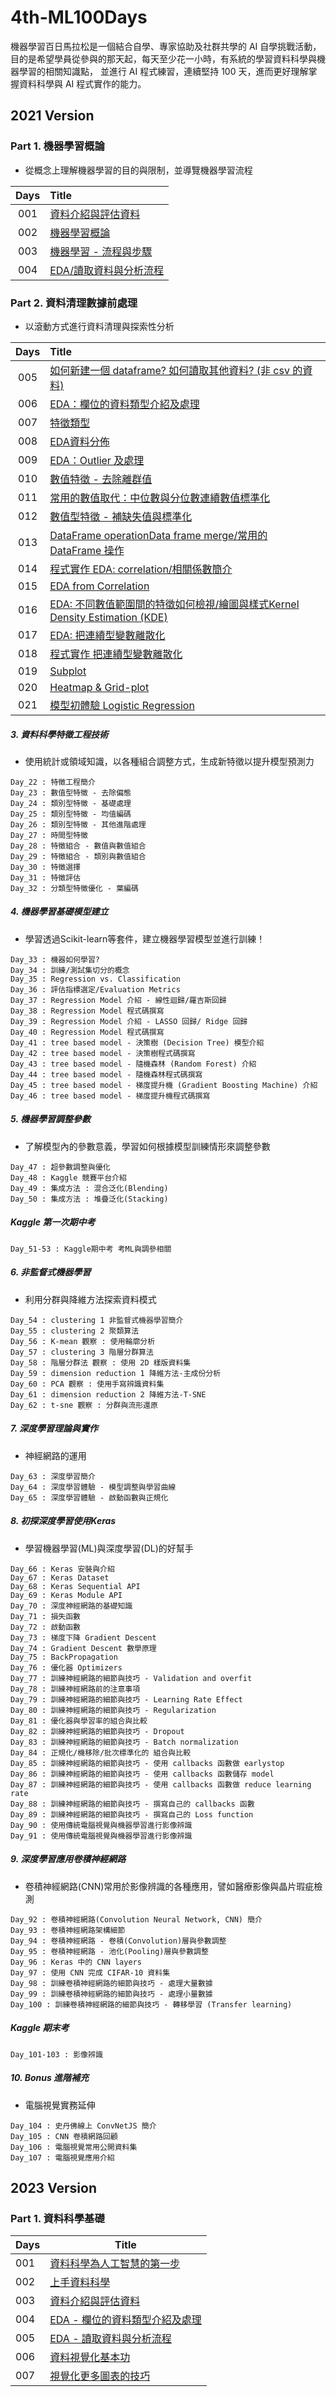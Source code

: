 # 4th-ML100Days

機器學習百日馬拉松是一個結合自學、專家協助及社群共學的 AI 自學挑戰活動，
目的是希望學員從參與的那天起，每天至少花一小時，有系統的學習資料科學與機器學習的相關知識點，
並進行 AI 程式練習，連續堅持 100 天，進而更好理解掌握資料科學與 AI 程式實作的能力。

## 2021 Version

### Part 1. 機器學習概論

- 從概念上理解機器學習的目的與限制，並導覽機器學習流程

| Days | Title                                         |
|:----:|:----------------------------------------------|
| 001  | [資料介紹與評估資料](homework/v1/Day_001_HW.ipynb)     | 
| 002  | [機器學習概論](homework/v1/Day_002_HW.ipynb)        | 
| 003  | [機器學習 - 流程與步驟](homework/v1/Day_003_HW.ipynb)  |
| 004  | [EDA/讀取資料與分析流程](homework/v1/Day_004_HW.ipynb) |

### Part 2. 資料清理數據前處理

- 以滾動方式進行資料清理與探索性分析

| Days | Title                                                                                    |
|:----:|:-----------------------------------------------------------------------------------------|
| 005  | [如何新建一個 dataframe? 如何讀取其他資料? (非 csv 的資料)](homework/v1/Day_005_HW.ipynb)                  |
| 006  | [EDA：欄位的資料類型介紹及處理](homework/v1/Day_006_HW.ipynb)                                         |
| 007  | [特徵類型](homework/v1/Day_007_HW.ipynb)                                                     |
| 008  | [EDA資料分佈](homework/v1/Day_008_HW.ipynb)                                                  |
| 009  | [EDA：Outlier 及處理](homework/v1/Day_009_HW.ipynb)                                          |
| 010  | [數值特徵 - 去除離群值](homework/v1/Day_010_HW.ipynb)                                             |
| 011  | [常用的數值取代：中位數與分位數連續數值標準化](homework/v1/Day_011_HW.ipynb)                                   |
| 012  | [數值型特徵 - 補缺失值與標準化](homework/v1/Day_012_HW.ipynb)                                         |
| 013  | [DataFrame operationData frame merge/常用的 DataFrame 操作](homework/v1/Day_013_HW.ipynb)     |
| 014  | [程式實作 EDA: correlation/相關係數簡介](homework/v1/Day_014_HW.ipynb)                             |
| 015  | [EDA from Correlation](homework/v1/Day_015_HW.ipynb)                                     |
| 016  | [EDA: 不同數值範圍間的特徵如何檢視/繪圖與樣式Kernel Density Estimation (KDE)](homework/v1/Day_016_HW.ipynb) |
| 017  | [EDA: 把連續型變數離散化](homework/v1/Day_017_HW.ipynb)                                           |
| 018  | [程式實作 把連續型變數離散化](homework/v1/Day_018_HW.ipynb)                                           |
| 019  | [Subplot](homework/v1/Day_019_HW.ipynb)                                                  |
| 020  | [Heatmap & Grid-plot](homework/v1/Day_020_HW.ipynb)                                      |
| 021  | [模型初體驗 Logistic Regression](homework/v1/Day_021_HW.ipynb)                                |

##### 3. 資料科學特徵工程技術

* 使用統計或領域知識，以各種組合調整方式，生成新特徵以提升模型預測力

```
Day_22 : 特徵工程簡介
Day_23 : 數值型特徵 - 去除偏態
Day_24 : 類別型特徵 - 基礎處理
Day_25 : 類別型特徵 - 均值編碼
Day_26 : 類別型特徵 - 其他進階處理
Day_27 : 時間型特徵
Day_28 : 特徵組合 - 數值與數值組合
Day_29 : 特徵組合 - 類別與數值組合
Day_30 : 特徵選擇
Day_31 : 特徵評估
Day_32 : 分類型特徵優化 - 葉編碼
```

##### 4. 機器學習基礎模型建立

* 學習透過Scikit-learn等套件，建立機器學習模型並進行訓練！

```
Day_33 : 機器如何學習?
Day_34 : 訓練/測試集切分的概念
Day_35 : Regression vs. Classification
Day_36 : 評估指標選定/Evaluation Metrics
Day_37 : Regression Model 介紹 - 線性迴歸/羅吉斯回歸
Day_38 : Regression Model 程式碼撰寫
Day_39 : Regression Model 介紹 - LASSO 回歸/ Ridge 回歸
Day_40 : Regression Model 程式碼撰寫
Day_41 : tree based model - 決策樹 (Decision Tree) 模型介紹
Day_42 : tree based model - 決策樹程式碼撰寫
Day_43 : tree based model - 隨機森林 (Random Forest) 介紹
Day_44 : tree based model - 隨機森林程式碼撰寫
Day_45 : tree based model - 梯度提升機 (Gradient Boosting Machine) 介紹
Day_46 : tree based model - 梯度提升機程式碼撰寫
```

##### 5. 機器學習調整參數

* 了解模型內的參數意義，學習如何根據模型訓練情形來調整參數

```
Day_47 : 超參數調整與優化
Day_48 : Kaggle 競賽平台介紹
Day_49 : 集成方法 : 混合泛化(Blending)
Day_50 : 集成方法 : 堆疊泛化(Stacking)
```

##### Kaggle 第一次期中考

```
Day_51-53 : Kaggle期中考 考ML與調參相關
```

##### 6. 非監督式機器學習

* 利用分群與降維方法探索資料模式

```
Day_54 : clustering 1 非監督式機器學習簡介
Day_55 : clustering 2 聚類算法
Day_56 : K-mean 觀察 : 使用輪廓分析
Day_57 : clustering 3 階層分群算法
Day_58 : 階層分群法 觀察 : 使用 2D 樣版資料集
Day_59 : dimension reduction 1 降維方法-主成份分析
Day_60 : PCA 觀察 : 使用手寫辨識資料集
Day_61 : dimension reduction 2 降維方法-T-SNE
Day_62 : t-sne 觀察 : 分群與流形還原
```

##### 7. 深度學習理論與實作

* 神經網路的運用

```
Day_63 : 深度學習簡介
Day_64 : 深度學習體驗 - 模型調整與學習曲線
Day_65 : 深度學習體驗 - 啟動函數與正規化
```

##### 8. 初探深度學習使用Keras

* 學習機器學習(ML)與深度學習(DL)的好幫手

```
Day_66 : Keras 安裝與介紹
Day_67 : Keras Dataset
Day_68 : Keras Sequential API
Day_69 : Keras Module API
Day_70 : 深度神經網路的基礎知識
Day_71 : 損失函數
Day_72 : 啟動函數
Day_73 : 梯度下降 Gradient Descent
Day_74 : Gradient Descent 數學原理
Day_75 : BackPropagation
Day_76 : 優化器 Optimizers
Day_77 : 訓練神經網路的細節與技巧 - Validation and overfit
Day_78 : 訓練神經網路前的注意事項
Day_79 : 訓練神經網路的細節與技巧 - Learning Rate Effect
Day_80 : 訓練神經網路的細節與技巧 - Regularization
Day_81 : 優化器與學習率的組合與比較
Day_82 : 訓練神經網路的細節與技巧 - Dropout
Day_83 : 訓練神經網路的細節與技巧 - Batch normalization
Day_84 : 正規化/機移除/批次標準化的 組合與比較
Day_85 : 訓練神經網路的細節與技巧 - 使用 callbacks 函數做 earlystop
Day_86 : 訓練神經網路的細節與技巧 - 使用 callbacks 函數儲存 model
Day_87 : 訓練神經網路的細節與技巧 - 使用 callbacks 函數做 reduce learning rate
Day_88 : 訓練神經網路的細節與技巧 - 撰寫自己的 callbacks 函數
Day_89 : 訓練神經網路的細節與技巧 - 撰寫自己的 Loss function
Day_90 : 使用傳統電腦視覺與機器學習進行影像辨識
Day_91 : 使用傳統電腦視覺與機器學習進行影像辨識
```

##### 9. 深度學習應用卷積神經網路

* 卷積神經網路(CNN)常用於影像辨識的各種應用，譬如醫療影像與晶片瑕疵檢測

```
Day_92 : 卷積神經網路(Convolution Neural Network, CNN) 簡介
Day_93 : 卷積神經網路架構細節
Day_94 : 卷積神經網路 - 卷積(Convolution)層與參數調整
Day_95 : 卷積神經網路 - 池化(Pooling)層與參數調整
Day_96 : Keras 中的 CNN layers
Day_97 : 使用 CNN 完成 CIFAR-10 資料集
Day_98 : 訓練卷積神經網路的細節與技巧 - 處理大量數據
Day_99 : 訓練卷積神經網路的細節與技巧 - 處理小量數據
Day_100 : 訓練卷積神經網路的細節與技巧 - 轉移學習 (Transfer learning)
```

##### Kaggle 期末考

```
Day_101-103 : 影像辨識
```

##### 10. Bonus 進階補充

* 電腦視覺實務延伸

```
Day_104 : 史丹佛線上 ConvNetJS 簡介 
Day_105 : CNN 卷積網路回顧 
Day_106 : 電腦視覺常用公開資料集 
Day_107 : 電腦視覺應用介紹
```

## 2023 Version

### Part 1. 資料科學基礎

| Days | Title                                              |
|------|----------------------------------------------------|
| 001  | [資料科學為人工智慧的第一步](homework/v2/Day_001_HW.ipynb)      |
| 002  | [上手資料科學](homework/v2/Day_002_HW.ipynb)             |
| 003  | [資料介紹與評估資料](homework/v2/Day_003_HW.ipynb)          |
| 004  | [EDA - 欄位的資料類型介紹及處理](homework/v2/Day_004_HW.ipynb) |
| 005  | [EDA - 讀取資料與分析流程](homework/v2/Day_005_HW.ipynb)    |
| 006  | [資料視覺化基本功](homework/v2/Day_006_HW.ipynb)           |
| 007  | [視覺化更多圖表的技巧](homework/v2/Day_007_HW.ipynb)         |
